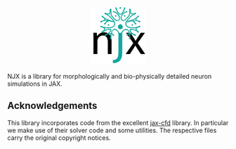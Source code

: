 <p align="center">
<img src="https://github.com/cpehle/njx/blob/main/doc/_static/logo.png" width="25%">
</p>

NJX is a library for morphologically and bio-physically detailed neuron simulations in JAX.

## Acknowledgements

This library incorporates code from the excellent [jax-cfd](https://github.com/google/jax-cfd) library. In particular we make use of their solver code and some utilities. The respective files carry the original copyright notices.
